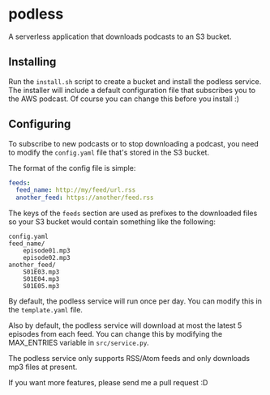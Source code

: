 # podless

A serverless application that downloads podcasts to an S3 bucket.

## Installing

Run the `install.sh` script to create a bucket and install the podless service. The installer will include a default configuration file that subscribes you to the AWS podcast. Of course you can change this before you install :)

## Configuring

To subscribe to new podcasts or to stop downloading a podcast, you need to modify the `config.yaml` file that's stored in the S3 bucket.

The format of the config file is simple:

```yaml
feeds:
  feed_name: http://my/feed/url.rss
  another_feed: https://another/feed.rss
```

The keys of the `feeds` section are used as prefixes to the downloaded files so your S3 bucket would contain something like the following:

```
config.yaml
feed_name/
    episode01.mp3
    episode02.mp3
another_feed/
    S01E03.mp3
    S01E04.mp3
    S01E05.mp3
```

By default, the podless service will run once per day. You can modify this in the `template.yaml` file.

Also by default, the podless service will download at most the latest 5 episodes from each feed. You can change this by modifying the MAX_ENTRIES variable in `src/service.py`.

The podless service only supports RSS/Atom feeds and only downloads mp3 files at present.

If you want more features, please send me a pull request :D
